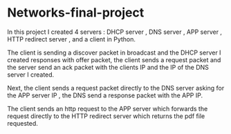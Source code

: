 # Networks-final-project
In this project I created 4 servers : DHCP server , DNS server , APP server , HTTP redirect server , and a client in Python.

The client is sending a discover packet in broadcast and the DHCP server I created responses with offer packet, the client sends a request packet and the server send an ack packet with the clients IP and the IP of the DNS server I created.

Next, the client sends a request packet directly to the DNS server asking for the APP server IP , the DNS send a response packet with the APP IP.

The client sends an http request to the APP server which forwards the request directly to the HTTP redirect server which returns the pdf file requested.
